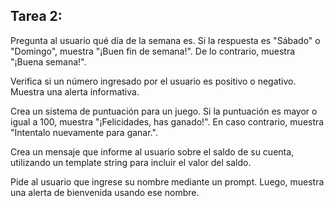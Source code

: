 ## Tarea 2:

Pregunta al usuario qué día de la semana es. Si la respuesta es "Sábado" o "Domingo", muestra "¡Buen fin de semana!". De lo contrario, muestra "¡Buena semana!".

Verifica si un número ingresado por el usuario es positivo o negativo. Muestra una alerta informativa.

Crea un sistema de puntuación para un juego. Si la puntuación es mayor o igual a 100, muestra "¡Felicidades, has ganado!". En caso contrario, muestra "Intentalo nuevamente para ganar.".

Crea un mensaje que informe al usuario sobre el saldo de su cuenta, utilizando un template string para incluir el valor del saldo.

Pide al usuario que ingrese su nombre mediante un prompt. Luego, muestra una alerta de bienvenida usando ese nombre.
